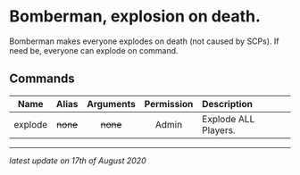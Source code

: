 # Bomberman, explosion on death.

Bomberman makes everyone explodes on death (not caused by SCPs). If need be, everyone can explode on command.

## Commands

Name | Alias | Arguments | Permission | Description
:---: | :---: | :---: | :---: | :------
explode | ~~none~~ | ~~none~~ | Admin | Explode ALL Players.

---

*latest update on 17th of August 2020*
